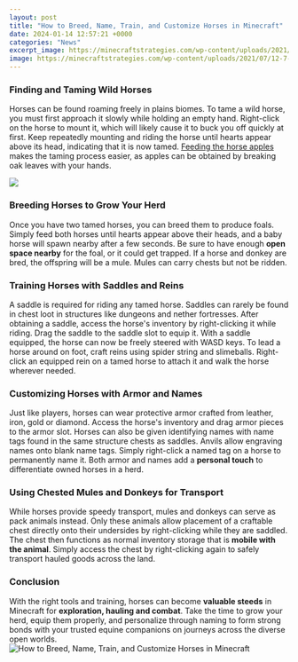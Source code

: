 ```yaml
---
layout: post
title: "How to Breed, Name, Train, and Customize Horses in Minecraft"
date: 2024-01-14 12:57:21 +0000
categories: "News"
excerpt_image: https://minecraftstrategies.com/wp-content/uploads/2021/07/12-7-11-768x460.png
image: https://minecraftstrategies.com/wp-content/uploads/2021/07/12-7-11-768x460.png
---
```


### Finding and Taming Wild Horses
Horses can be found roaming freely in plains biomes. To tame a wild horse, you must first approach it slowly while holding an empty hand. Right-click on the horse to mount it, which will likely cause it to buck you off quickly at first. Keep repeatedly mounting and riding the horse until hearts appear above its head, indicating that it is now tamed. [Feeding the horse apples](https://store.fi.io.vn/chihuahua-working-out-funny-chihuahua-fitness-gym-installing-muscles-illustrations5187-t-shirt) makes the taming process easier, as apples can be obtained by breaking oak leaves with your hands. 

![](https://www.wikihow.com/images/thumb/5/54/Breed-Horses-in-Minecraft-Step-2-Version-2.jpg/aid3742322-v4-728px-Breed-Horses-in-Minecraft-Step-2-Version-2.jpg)
### Breeding Horses to Grow Your Herd
Once you have two tamed horses, you can breed them to produce foals. Simply feed both horses until hearts appear above their heads, and a baby horse will spawn nearby after a few seconds. Be sure to have enough **open space nearby** for the foal, or it could get trapped. If a horse and donkey are bred, the offspring will be a mule. Mules can carry chests but not be ridden.
### Training Horses with Saddles and Reins
A saddle is required for riding any tamed horse. Saddles can rarely be found in chest loot in structures like dungeons and nether fortresses. After obtaining a saddle, access the horse's inventory by right-clicking it while riding. Drag the saddle to the saddle slot to equip it. With a saddle equipped, the horse can now be freely steered with WASD keys. To lead a horse around on foot, craft reins using spider string and slimeballs. Right-click an equipped rein on a tamed horse to attach it and walk the horse wherever needed.
### Customizing Horses with Armor and Names
Just like players, horses can wear protective armor crafted from leather, iron, gold or diamond. Access the horse's inventory and drag armor pieces to the armor slot. Horses can also be given identifying names with name tags found in the same structure chests as saddles. Anvils allow engraving names onto blank name tags. Simply right-click a named tag on a horse to permanently name it. Both armor and names add a **personal touch** to differentiate owned horses in a herd.
### Using Chested Mules and Donkeys for Transport 
While horses provide speedy transport, mules and donkeys can serve as pack animals instead. Only these animals allow placement of a craftable chest directly onto their undersides by right-clicking while they are saddled. The chest then functions as normal inventory storage that is **mobile with the animal**. Simply access the chest by right-clicking again to safely transport hauled goods across the land.
### Conclusion
With the right tools and training, horses can become **valuable steeds** in Minecraft for **exploration, hauling and combat**. Take the time to grow your herd, equip them properly, and personalize through naming to form strong bonds with your trusted equine companions on journeys across the diverse open worlds.
![How to Breed, Name, Train, and Customize Horses in Minecraft](https://minecraftstrategies.com/wp-content/uploads/2021/07/12-7-11-768x460.png)